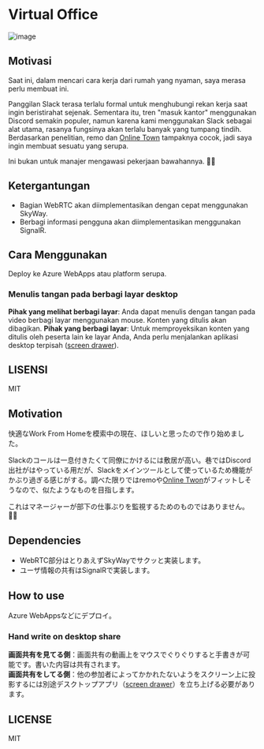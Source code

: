 # Virtual Office

![image](https://user-images.githubusercontent.com/1011232/79879948-52bf8f00-842a-11ea-9b5b-53676965855a.png)


## Motivasi

Saat ini, dalam mencari cara kerja dari rumah yang nyaman, saya merasa perlu membuat ini.

Panggilan Slack terasa terlalu formal untuk menghubungi rekan kerja saat ingin beristirahat sejenak. Sementara itu, tren "masuk kantor" menggunakan Discord semakin populer, namun karena kami menggunakan Slack sebagai alat utama, rasanya fungsinya akan terlalu banyak yang tumpang tindih. Berdasarkan penelitian, remo dan [Online Town](https://hn.town.siempre.io/) tampaknya cocok, jadi saya ingin membuat sesuatu yang serupa.

Ini bukan untuk manajer mengawasi pekerjaan bawahannya. 🙅‍♂️

## Ketergantungan

+ Bagian WebRTC akan diimplementasikan dengan cepat menggunakan SkyWay.
+ Berbagi informasi pengguna akan diimplementasikan menggunakan SignalR.

## Cara Menggunakan

Deploy ke Azure WebApps atau platform serupa.

### Menulis tangan pada berbagi layar desktop

**Pihak yang melihat berbagi layar**: Anda dapat menulis dengan tangan pada video berbagi layar menggunakan mouse. Konten yang ditulis akan dibagikan.
**Pihak yang berbagi layar**: Untuk memproyeksikan konten yang ditulis oleh peserta lain ke layar Anda, Anda perlu menjalankan aplikasi desktop terpisah ([screen drawer](https://github.com/iwate/screen-drawer/)).

## LISENSI

MIT

## Motivation

快適なWork From Homeを模索中の現在、ほしいと思ったので作り始めました。

Slackのコールは一息付きたくて同僚にかけるには敷居が高い。巷ではDiscord出社がはやっている用だが、Slackをメインツールとして使っているため機能がかぶり過ぎる感じがする。調べた限りではremoや[Online Twon](https://hn.town.siempre.io/)がフィットしそうなので、似たようなものを目指します。

これはマネージャーが部下の仕事ぶりを監視するためのものではありません。🙅‍♂️

## Dependencies

+ WebRTC部分はとりあえずSkyWayでサクッと実装します。
+ ユーザ情報の共有はSignalRで実装します。

## How to use

Azure WebAppsなどにデプロイ。

### Hand write on desktop share

**画面共有を見てる側**：画面共有の動画上をマウスでぐりぐりすると手書きが可能です。書いた内容は共有されます。  
**画面共有をしてる側**：他の参加者によってかかれたないようをスクリーン上に投影するには別途デスクトップアプリ（[screen drawer](https://github.com/iwate/screen-drawer/)）を立ち上げる必要があります。

## LICENSE

MIT
